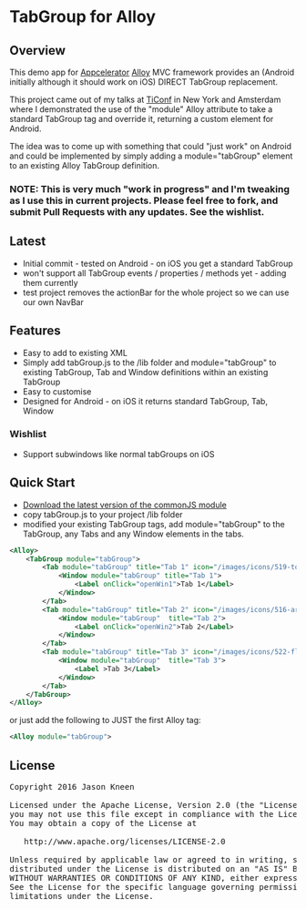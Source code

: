 # TabGroup for Alloy 

## Overview
This demo app for [Appcelerator](http://www.appcelerator.com) [Alloy](http://projects.appcelerator.com/alloy/docs/Alloy-bootstrap/index.html) MVC framework provides an (Android initially although it should work on iOS) DIRECT TabGroup replacement.

This project came out of my talks at [TiConf](http://www.ticonf.org) in New York and Amsterdam where I demonstrated the use of the "module" Alloy attribute to take a standard TabGroup tag and override it, returning a custom element for Android.

The idea was to come up with something that could "just work" on Android and could be implemented by simply adding a module="tabGroup" element to an existing Alloy TabGroup definition.

### NOTE: This is very much "work in progress" and I'm tweaking as I use this in current projects. Please feel free to fork, and submit Pull Requests with any updates. See the wishlist.

## Latest
* Initial commit - tested on Android - on iOS you get a standard TabGroup
* won't support all TabGroup events / properties / methods yet - adding them currently
* test project removes the actionBar for the whole project so we can use our own NavBar

## Features
* Easy to add to existing XML
* Simply add tabGroup.js to the /lib folder and module="tabGroup" to existing TabGroup, Tab and Window definitions within an existing TabGroup
* Easy to customise
* Designed for Android - on iOS it returns standard TabGroup, Tab, Window

### Wishlist
* Support subwindows like normal tabGroups on iOS


## Quick Start
* [Download the latest version of the commonJS module](https://github.com/jasonkneen/com.jasonkneen.tabdemo/blob/master/app/lib/tabGroup.js) 
* copy tabGroup.js to your project /lib folder
* modified your existing TabGroup tags, add module="tabGroup" to the TabGroup, any Tabs and any Window elements in the tabs.

```xml
<Alloy>
	<TabGroup module="tabGroup">
		<Tab module="tabGroup" title="Tab 1" icon="/images/icons/519-tools-1.png" activeIcon="/images/icons/519-tools-1_active.png" activeColor="#fff">
			<Window module="tabGroup" title="Tab 1">
				<Label onClick="openWin1">Tab 1</Label>
			</Window>
		</Tab>
		<Tab module="tabGroup" title="Tab 2" icon="/images/icons/516-archive-box.png" activeIcon="/images/icons/516-archive-box_active.png" activeColor="#fff">
			<Window module="tabGroup"  title="Tab 2">
				<Label onClick="openWin2">Tab 2</Label>
			</Window>
		</Tab>
		<Tab module="tabGroup" title="Tab 3" icon="/images/icons/522-floppy-disk.png" activeIcon="/images/icons/522-floppy-disk_active.png" activeColor="#fff">
			<Window module="tabGroup"  title="Tab 3">
				<Label >Tab 3</Label>
			</Window>
		</Tab>
	</TabGroup>
</Alloy>
```

or just add the following to JUST the first Alloy tag:

```xml
<Alloy module="tabGroup">
```

## License

<pre>
Copyright 2016 Jason Kneen

Licensed under the Apache License, Version 2.0 (the "License");
you may not use this file except in compliance with the License.
You may obtain a copy of the License at

   http://www.apache.org/licenses/LICENSE-2.0

Unless required by applicable law or agreed to in writing, software
distributed under the License is distributed on an "AS IS" BASIS,
WITHOUT WARRANTIES OR CONDITIONS OF ANY KIND, either express or implied.
See the License for the specific language governing permissions and
limitations under the License.
</pre>
